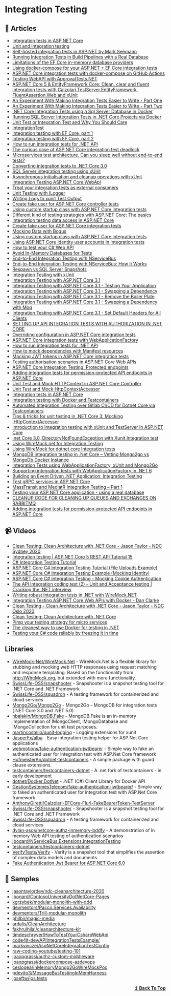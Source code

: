 

# Integration Testing

## 📝 Articles
- [Integration tests in ASP.NET Core](https://docs.microsoft.com/en-us/aspnet/core/test/integration-tests)
- [Unit and integration testing](https://github.com/dotnet-architecture/eShopOnContainers/wiki/Unit-and-integration-testing)
- [Self-hosted integration tests in ASP.NET by Mark Seemann](https://blog.ploeh.dk/2021/01/25/self-hosted-integration-tests-in-aspnet/)
- [Running Integration Tests in Build Pipelines with a Real Database](https://ardalis.com/running-integration-tests-in-build-pipelines-with-a-real-database/?utm_sq=gk5cykzhad) 
- [Limitations of the EF Core in-memory database providers](https://blog.joaograssi.com/limitations-ef-core-in-memory-database-providers/)
- [Using docker-compose for your ASP.NET + EF Core integration tests](https://blog.joaograssi.com/using-docker-compose-for-your-asp-net-ef-core-integration-tests/)
- [ASP.NET Core integration tests with docker-compose on GitHub Actions](https://blog.joaograssi.com/posts/2020/asp-net-core-integration-tests-with-docker-compose-github-actions/)
- [Testing WebAPI with ApprovalTests.NET](https://cezarypiatek.github.io/post/testing-web-api-with-approval-tests/)
- [ASP.NET Core 5 & EntityFramework Core: Clean, clear and fluent integration tests with Calzolari.TestServer.EntityFramework, FluentAssertion.Web and xUnit](https://anthonygiretti.com/2021/04/17/asp-net-core-5-entityframework-core-clean-clear-and-fluent-integration-tests-with-calzolari-testserver-entityframework-fluentassertion-web-and-xunit/)
- [An Experiment With Making Integration Tests Easier to Write - Part One](https://scotthannen.org/blog/2021/04/07/integration-test-experiment-1.html)
- [An Experiment With Making Integration Tests Easier to Write - Part Two](https://scotthannen.org/blog/2021/04/12/integration-test-experiment-2.html)
- [.NET Core Integration Tests using a Sql Server Database in Docker](https://wrapt.dev/blog/integration-tests-using-sql-server-db-in-docker)
- [Running SQL Server Integration Tests in .NET Core Projects via Docker](https://blog.dangl.me/archive/running-sql-server-integration-tests-in-net-core-projects-via-docker/)
- [Unit Test or Integration Test and Why You Should Care](https://ardalis.com/unit-test-or-integration-test-and-why-you-should-care)
- [IntegrationTest](https://martinfowler.com/bliki/IntegrationTest.html) 
- [Integration testing with EF Core, part 1](https://dev.to/maxx_don/integration-testing-with-ef-core-part-1-1l40)
- [Integration testing with EF Core, part 2](https://dev.to/maxx_don/integration-testing-with-ef-core-part-2-1fe)
- [How to run integration tests for .NET API](https://www.code4it.dev/blog/integration-tests-for-dotnet-api)
- [The curious case of ASP.NET Core integration test deadlock](https://www.strathweb.com/2021/05/the-curious-case-of-asp-net-core-integration-test-deadlock/)
- [Microservices test architecture. Can you sleep well without end-to-end tests?](https://threedots.tech/post/microservices-test-architecture/)
- [Converting integration tests to .NET Core 3.0](https://andrewlock.net/converting-integration-tests-to-net-core-3/)
- [SQL Server integration testing using xUnit](https://www.jvandertil.nl/posts/2020-04-02_sqlserverintegrationtesting/)
- [Asynchronous initialisation and cleanup operations with xUnit](https://mderriey.com/2017/09/04/async-lifetime-with-xunit/)- [Integration Testing ASP.NET Core WebApi](https://dasith.me/2018/12/30/integration-testing-aspnet-core-webapi/)
- [Treat your integration tests as external consumers](https://josef.codes/treat-you-integration-tests-as-external-consumers/)
- [Unit Testing with ILogger<T>](https://codeburst.io/unit-testing-with-net-core-ilogger-t-e8c16c503a80)
- [Writing Logs to xunit Test Output](https://blog.martincostello.com/writing-logs-to-xunit-test-output/)
- [Create fake user for ASP.NET Core controller tests](https://gunnarpeipman.com/aspnet-core-test-controller-fake-user/)
- [Using custom startup class with ASP.NET Core integration tests](https://gunnarpeipman.com/aspnet-core-integration-test-startup/)
- [Different kind of testing strategies with ASP.NET Core: The basics](https://dotnetfromthemountain.com/aspnet-core-testing-strategies-the-basics/)
- [Integration testing data access in ASP.​NET Core](https://asp.net-hacker.rocks/2019/01/18/integration-testing-data-access-dotnetcore.html)
- [Create fake user for ASP.NET Core integration tests](https://gunnarpeipman.com/aspnet-core-integration-test-fake-user/)
- [Mocking Data with Bogus](https://dev.to/integerman/mocking-data-with-bogus-25ac)
- [Using custom startup class with ASP.NET Core integration tests](https://gunnarpeipman.com/testing/aspnet-core-integration-tests-startup/)
- [Using ASP.NET Core Identity user accounts in integration tests](https://gunnarpeipman.com/aspnet-core-identity-integration-tests/)
- [How to test your C# Web API](https://timdeschryver.dev/blog/how-to-test-your-csharp-web-api)
- [Avoid In-Memory Databases for Tests](https://jimmybogard.com/avoid-in-memory-databases-for-tests/)
- [End-to-End Integration Testing with NServiceBus](https://jimmybogard.com/end-to-end-integration-testing-with-nservicebus/)
- [End-to-End Integration Testing with NServiceBus: How It Works](https://jimmybogard.com/end-to-end-integration-testing-with-nservicebus-how-it-works/)
- [Respawn vs SQL Server Snapshots](https://jimmybogard.com/respawn-vs-sql-server-snapshots/)
- [Integration Testing with xUnit](https://jimmybogard.com/integration-testing-with-xunit/)
- [Integration Testing with ASP.NET Core 3.1](https://adamstorr.azurewebsites.net/blog/integration-testing-with-aspnetcore-3-1)
- [Integration Testing with ASP.NET Core 3.1 - Testing Your Application](https://adamstorr.azurewebsites.net/blog/integration-testing-with-aspnetcore-3-1-testing-your-app)
- [Integration Testing with ASP.NET Core 3.1 - Swapping a Dependency](https://adamstorr.azurewebsites.net/blog/integration-testing-with-aspnetcore-3-1-swapping-dependency)
- [Integration Testing with ASP.NET Core 3.1 - Remove the Boiler Plate](https://adamstorr.azurewebsites.net/blog/integration-testing-with-aspnetcore-3-1-remove-the-boiler-plate)
- [Integration Testing with ASP.NET Core 3.1 - Swapping a Dependency with Moq](https://adamstorr.azurewebsites.net/blog/integration-testing-with-aspnetcore-3-1-swapping-dependency-with-moq)
- [Integration Testing with ASP.NET Core 3.1 - Set Default Headers for All Clients](https://adamstorr.azurewebsites.net/blog/integration-testing-with-aspnetcore-3-1-set-default-headers-for-all-clients)
- [SETTING UP API INTEGRATION TESTS WITH AUTHORIZATION IN .NET CORE](https://lukaszcoding.com/integration-testing-in-net-core/)
- [Overriding configuration in ASP.NET Core integration tests](https://blog.markvincze.com/overriding-configuration-in-asp-net-core-integration-tests/)
- [ASP.NET Core integration tests with WebApplicationFactory](https://www.vaughanreid.com/2020/07/asp-net-core-integration-tests-with-webapplicationfactory/)
- [How to run integration tests for .NET API](https://www.code4it.dev/blog/integration-tests-for-dotnet-api)
- [How to mock dependencies with Manifest resources](https://www.code4it.dev/blog/mock-dependency-with-manifest-resources)
- [Mocking JWT tokens in ASP.NET Core integration tests](https://stebet.net/mocking-jwt-tokens-in-asp-net-core-integration-tests/)
- [Testing authorisation scenarios in ASP.NET Core Web APIs](https://medium.com/asos-techblog/testing-authorization-scenarios-in-asp-net-core-web-api-484bc95d5f6f)
- [ASP.NET Core Integration Testing: Protected endpoints](https://dev.to/kaos/asp-net-core-integration-testing-protected-endpoints-3bpp)
- [Adding integration tests for permission-protected API endpoints in ASP.NET Core](https://blog.joaograssi.com/posts/2021/asp-net-core-testing-permission-protected-api-endpoints/)
- [Unit Test and Mock HTTPContext in ASP.NET Core Controller](https://www.thecodebuzz.com/unit-test-and-mock-httpcontext-in-asp-net-core-controller/)
- [Unit Test and Mock HttpContextAccessor](https://www.thecodebuzz.com/unit-test-and-mock-ihttpcontextaccessor/)
- [Integration tests in ASP.NET Core](https://blog.joaograssi.com/series/integration-tests-in-asp.net-core)
- [Integration testing with Docker and Testcontainers](https://medium.com/@jdelucaa/integration-testing-with-docker-and-testcontainers-3e53e6f44a1b)
- [Automated Integration Testing over Gitlab CI/CD for Dotnet Core via Testcontainers](https://medium.com/trendyol-tech/automated-integration-testing-over-gitlab-ci-cd-for-dotnet-core-via-testcontainers-b18c7f81e65f)
- [Tips & tricks for unit testing in .NET Core 3: Mocking IHttpContextAccessor](https://anthonygiretti.com/2020/02/03/tips-tricks-for-unit-testing-in-net-core-3-mocking-ihttpcontextaccessor/)
- [Introduction to integration testing with xUnit and TestServer in ASP.NET Core](https://andrewlock.net/introduction-to-integration-testing-with-xunit-and-testserver-in-asp-net-core/)
- [.net Core 3.0, DirectoryNotFoundException with Xunit Integration test](https://github.com/dotnet/aspnetcore/issues/17707)
- [Using WireMock.net for Integration Testing](https://www.alexhyett.com/using-wiremock-net-integration-tests/)
- [Using WireMock for dotnet core Integration tests](https://pcholko.com/posts/2021-04-05/wiremock-integration-test/)
- [MongoDB integration testing in .Net Core – Vetting Mongo2go vs MongoDb Docker Instance](http://www.jonathanawotwi.com/2021/06/mongodb-integration-testing-in-net-core-mongo2go-vs-mongodb-docker-instance/)
- [Integration Tests using WebApplicationFactory, xUnit and Mongo2Go](https://medium.com/@dev.satbir/integration-tests-using-webapplicationfactory-xunit-and-mongo2go-225068da834f)
- [Supporting integration tests with WebApplicationFactory in .NET 6](https://andrewlock.net/exploring-dotnet-6-part-6-supporting-integration-tests-with-webapplicationfactory-in-dotnet-6/)
- [Building an Event Driven .NET Application: Integration Testing](https://wrapt.dev/blog/building-an-event-driven-dotnet-application-integration-testing)
- [Test gRPC services in ASP.NET Core](https://docs.microsoft.com/en-us/aspnet/core/grpc/test-services?view=aspnetcore-6.0)
- [MassTransit and MediatR Integration Testing – Part 1](https://markgossa.com/2022/08/masstransit-and-mediatr-integration-testing-part-1.html)
- [Testing your ASP.NET Core application - using a real database](https://josef.codes/testing-your-asp-net-core-application-using-a-real-database/)
- [CLEANUP CODE FOR CLEANING UP QUEUES AND EXCHANGES ON RABBITMQ](https://www.planetgeek.ch/2015/08/31/cleanup-code-for-cleaning-up-queues-and-exchanges-on-rabbitmq/)
- [Adding integration tests for permission-protected API endpoints in ASP.NET Core](https://blog.joaograssi.com/posts/2021/asp-net-core-testing-permission-protected-api-endpoints/)

## 📹 Videos
- [Clean Testing: Clean Architecture with .NET Core - Jason Taylor - NDC Sydney 2020](https://www.youtube.com/watch?v=hV43fiHYBb4)
- [Integration testing | ASP.NET Core 5 REST API Tutorial 15](https://www.youtube.com/watch?v=7roqteWLw4s)
- [C# Integration Testing Tutorial](https://www.youtube.com/watch?v=OPEC_7J1LOw) 
- [ASP.NET Core C# Integration Testing Tutorial (File Uploads Example)](https://www.youtube.com/watch?v=0PXZMigt01A) 
- [ASP.NET Core C# Integration Testing Example (Mocking Identity)](https://www.youtube.com/watch?v=03y-i4nMou4&t=0s)
- [ASP.NET Core C# Integration Testing - Mocking Cookie Authentication](https://www.youtube.com/watch?v=b1-KG_x-Y5Q)
- [The API Integration coding test (2) - Unit and Acceptance testing | Cracking the .NET interview](https://www.youtube.com/watch?v=NPAK94ZCxD4)
- [Writing robust integration tests in .NET with WireMock.NET](https://www.youtube.com/watch?v=YU3ohofu6UU)
- [Integration Testing ASP.NET Core Web APIs with Docker - Dan Clarke](https://www.youtube.com/watch?v=VgStKMB1duY)
- [Clean Testing - Clean Architecture with .NET Core - Jason Taylor - NDC Oslo 2020](https://www.youtube.com/watch?v=T6NRcX1vnz8)
- [Clean Testing: Clean Architecture with .NET Core](https://www.youtube.com/watch?v=2UJ7mAtFuio)
- [Pimp your testing strategy for micro services](https://www.youtube.com/watch?v=mjpCsL-Wpos)
- [The cleanest way to use Docker for testing in .NET](https://www.youtube.com/watch?v=8IRNC7qZBmk)
- [Testing your C# code reliably by freezing it in time](https://www.youtube.com/watch?v=Q1_YkcPwpqY)

## Libraries
- [WireMock-Net/WireMock.Net](https://github.com/WireMock-Net/WireMock.Net) - WireMock.Net is a flexible library for stubbing and mocking web HTTP responses using request matching and response templating. Based on the functionality from http://WireMock.org, but extended with more functionality.
- [SwissLife-OSS/snapshooter](https://github.com/SwissLife-OSS/snapshooter) - Snapshooter is a snapshot testing tool for .NET Core and .NET Framework
- [SwissLife-OSS/squadron](https://github.com/SwissLife-OSS/squadron) - A testing framework for containerized and cloud services
- [Mongo2Go/Mongo2Go](https://github.com/Mongo2Go/Mongo2Go) - Mongo2Go - MongoDB for integration tests (.NET Core 3.0 and .NET 5.0)
- [nbalakin/MongoDB.Fake](https://github.com/nbalakin/MongoDB.Fake) - MongoDB.Fake is an in-memory implementation of IMongoClient, IMongoDatabase and IMongoCollection for unit test purposes.
- [martincostello/xunit-logging](https://github.com/martincostello/xunit-logging) - Logging extensions for xunit
- [JasperFx/alba](https://github.com/JasperFx/alba) - Easy integration testing helper for ASP.Net Core applications
- [webmotions/fake-authentication-jwtbearer](https://github.com/webmotions/fake-authentication-jwtbearer) - Simple way to fake an authenticated user for integration test with ASP.Net Core framework
- [HofmeisterAn/dotnet-testcontainers](https://github.com/HofmeisterAn/dotnet-testcontainers) - A simple package with guard clause extensions.
- [testcontainers/testcontainers-dotnet](https://github.com/testcontainers/testcontainers-dotnet) - A .net fork of testcontainers - in early development
- [dotnet/Docker.DotNet](https://github.com/dotnet/Docker.DotNet) - .NET (C#) Client Library for Docker API
- [GestionSystemesTelecom/fake-authentication-jwtbearer/](https://github.com/GestionSystemesTelecom/fake-authentication-jwtbearer/) - Simple way to faked an authenticated user for integration test with ASP.Net Core framework
- [AnthonyGiretti/Calzolari-EFCore-Flurl-FakeBearerToken-TestServer](https://github.com/AnthonyGiretti/Calzolari-EFCore-Flurl-FakeBearerToken-TestServer)
- [SwissLife-OSS/snapshooter](https://github.com/SwissLife-OSS/snapshooter) - Snapshooter is a snapshot testing tool for .NET Core and .NET Framework
- [SwissLife-OSS/squadron](https://github.com/SwissLife-OSS/squadron) - A testing framework for containerized and cloud services
- [dylan-asos/netcore-authz-inmemory-bddfy](https://github.com/dylan-asos/netcore-authz-inmemory-bddfy) - A demonstration of in memory Web API testing of authentication scenarios
- [jbogard/NServiceBus.Extensions.IntegrationTesting](https://github.com/jbogard/NServiceBus.Extensions.IntegrationTesting)
- [testcontainers/testcontainers-dotnet](https://github.com/testcontainers/testcontainers-dotnet)
- [VerifyTests/Verify](https://github.com/VerifyTests/Verify) - Verify is a snapshot tool that simplifies the assertion of complex data models and documents.
- [Fake Authentication Jwt Bearer for ASP.NET Core 6.0](https://github.com/webmotions/fake-authentication-jwtbearer)

## 🚀 Samples
- [jasontaylordev/ndc-cleanarchitecture-2020](https://github.com/jasontaylordev/ndc-cleanarchitecture-2020)
- [jbogard/ContosoUniversityDotNetCore-Pages](https://github.com/jbogard/ContosoUniversityDotNetCore-Pages)
- [kgrzybek/modular-monolith-with-ddd](https://github.com/kgrzybek/modular-monolith-with-ddd)
- [devmentors/Pacco.Services.Availability](https://github.com/devmentors/Pacco.Services.Availability)
- [devmentors/Trill-modular-monolith](https://github.com/devmentors/Trill-modular-monolith)
- [philbir/magic-media](https://github.com/philbir/magic-media)
- [ardalis/CleanArchitecture](https://github.com/ardalis/CleanArchitecture)
- [fakhrulhilal/cleanarchitecture-kit](https://github.com/fakhrulhilal/cleanarchitecture-kit)
- [timdeschryver/HowToTestYourCsharpWebApi](https://github.com/timdeschryver/HowToTestYourCsharpWebApi)
- [code4it-dev/APIIntegrationTestsExample/](https://github.com/code4it-dev/APIIntegrationTestsExample/)
- [markvincze/AspNetCoreIntegrationTestConfig](https://github.com/markvincze/AspNetCoreIntegrationTestConfig)
- [raw-coding-youtube/testing-101](https://github.com/raw-coding-youtube/testing-101)
- [joaopgrassi/authz-custom-middleware](https://github.com/joaopgrassi/authz-custom-middleware)
- [joaopgrassi/dockercompose-azdevops](https://github.com/joaopgrassi/dockercompose-azdevops)
- [ceslogea/InMemoryMongo2GoWireMockPoc](https://github.com/ceslogea/InMemoryMongo2GoWireMockPoc)
- [pdevito3/MessageBusTestingInMemHarness](https://github.com/pdevito3/MessageBusTestingInMemHarness)
- [joseftw/jos.tests](https://github.com/joseftw/jos.tests)

<div align="right">
  <b><a href="#contents">↥ Back To Top</a></b>
</div>
